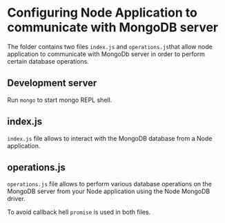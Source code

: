 # Configuring Node Application to communicate with MongoDB server

The folder contains two files `index.js` and `operations.js`that allow node application to communicate with MongoDb server in order to perform certain database operations. 

## Development server

Run `mongo` to start mongo REPL shell. 

## index.js

`index.js` file allows to interact with the MongoDB database from a Node application.

## operations.js

`operations.js` file allows to perform various database operations on the MongoDB server from your Node application using the Node MongoDB driver.<br>

To avoid callback hell `promise` is used in both files.
